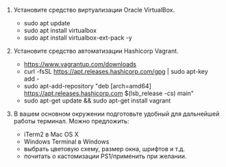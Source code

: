 1. Установите средство виртуализации Oracle VirtualBox.
   * sudo apt update
   * sudo apt install virtualbox
   * sudo apt install virtualbox-ext-pack -y
2. Установите средство автоматизации Hashicorp Vagrant.
   * https://www.vagrantup.com/downloads
   * curl -fsSL https://apt.releases.hashicorp.com/gpg | sudo apt-key add -
   * sudo apt-add-repository "deb [arch=amd64] https://apt.releases.hashicorp.com $(lsb_release -cs) main"
   * sudo apt-get update && sudo apt-get install vagrant

3. В вашем основном окружении подготовьте удобный для дальнейшей работы терминал. Можно предложить:
   * iTerm2 в Mac OS X
   * Windows Terminal в Windows
   * выбрать цветовую схему, размер окна, шрифтов и т.д.
   * почитать о кастомизации PS1/применить при желании.

